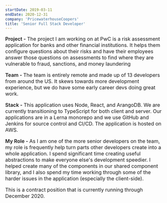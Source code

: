 ```yaml
---
startDate: 2019-03-11
endDate: 2020-12-31
company: 'PricewaterhouseCoopers'
title: 'Senior Full Stack Developer'
---
```

<p style="font-size: 16px"><span style="font-weight: 600">Project - </span>The project I am working on at PwC is a risk assessment application for banks and other financial institutions. It helps them configure questions about their risks and have their employees answer those questions on assessments to find where they are vulnerable to fraud, sanctions, and money laundering</p>
<p style="font-size: 16px"><span style="font-weight: 600">Team - </span>The team is entirely remote and made up of 13 developers from around the US. It skews towards more development experience, but we do have some early career devs doing great work.</p>
<p style="font-size: 16px"><span style="font-weight: 600">Stack - </span>This application uses Node, React, and ArangoDB. We are currently transitioning to TypeScript for both client and server. Our applications are in a Lerna monorepo and we use GitHub and Jenkins for source control and CI/CD. The application is hosted on AWS.</p>
<p style="font-size: 16px"><span style="font-weight: 600">My Role - </span>As I am one of the more senior developers on the team, my role is frequently help turn parts other developers create into a whole application. I spend significant time creating useful abstractions to make everyone else's development speedier. I helped create many of the components in our shared component library, and I also spend my time working through some of the harder issues in the application (especially the client-side).</p>
<p style="font-size: 16px">This is a contract position that is currently running through December 2020.</p>
